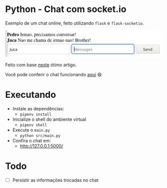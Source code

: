 # Python - Chat com socket.io

Exemplo de um chat online, feito utilizando `flask` e `flask-socketio`.

![screenshot](https://github.com/renanstd/python-chat-socketio/blob/master/screenshots/print.png)

Feito com base [neste](https://codeburst.io/building-your-first-chat-application-using-flask-in-7-minutes-f98de4adfa5d) ótimo artigo.

Você pode conferir o chat funcionando [aqui](https://python-socketio-chat.herokuapp.com/) :smile:

# Executando

- Instale as dependências:
  - `pipenv install`
- Inicialize o shell do ambiente virtual
  - `pipenv shell`
- Execute o `main.py`
  - `python src/main.py`
- Confira o chat em:
  - http://127.0.0.1:5000/
  
# Todo

- [ ] Persistir as informações trocadas no chat
